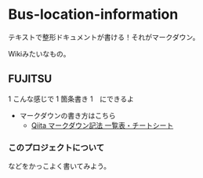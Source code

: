 # Bus-location-information

テキストで整形ドキュメントが書ける！それがマークダウン。

Wikiみたいなもの。

## FUJITSU

1 こんな感じで
1 箇条書き
1　にできるよ

* マークダウンの書き方はこちら
  * [Qiita マークダウン記法 一覧表・チートシート](https://qiita.com/kamorits/items/6f342da395ad57468ae3)

### このプロジェクトについて

などをかっこよく書いてみよう。
